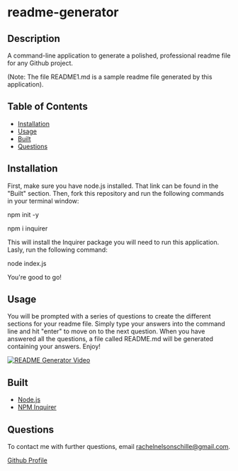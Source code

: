 # readme-generator

## Description

A command-line application to generate a polished, professional readme file for any Github project. 

(Note: The file README1.md is a sample readme file generated by this application).

## Table of Contents

* [Installation](##Installation)
* [Usage](##Usage)
* [Built](##Built)
* [Questions](##Questions)


## Installation

First, make sure you have node.js installed. 
That link can be found in the "Built" section. Then, fork this repository and run the following commands in your terminal window: 

npm init -y

npm i inquirer

This will install the Inquirer package you will need to run this application.
Lasly, run the following command:

node index.js

You're good to go!

## Usage

You will be prompted with a series of questions to create the different sections for your readme file. 
Simply type your answers into the command line and hit "enter" to move on to the next question.
When you have answered all the questions, a file called README.md will be generated containing your answers. Enjoy!

[![README Generator Video](https://drive.google.com/file/d/1_gUdtbBUrVjMQtySr3ZF3uGm6jgxjlY4/view)](https://drive.google.com/file/d/1_gUdtbBUrVjMQtySr3ZF3uGm6jgxjlY4/view)

## Built

* [Node.js](https://nodejs.org/en/)
* [NPM Inquirer](https://www.npmjs.com/package/inquirer)

## Questions

To contact me with further questions, email rachelnelsonschille@gmail.com.

[Github Profile](https://github.com/shame-wizards-apprentice)
